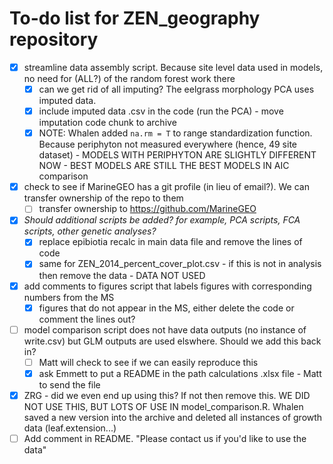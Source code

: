 # To-do list for ZEN_geography repository

- [X] streamline data assembly script. Because site level data used in models, no need for (ALL?) of the random forest work there
	- [X] can we get rid of all imputing? The eelgrass morphology PCA uses imputed data. 
	- [X] include imputed data .csv in the code (run the PCA) - move imputation code chunk to archive
	- [X] NOTE: Whalen added `na.rm = T` to range standardization function. Because periphyton not measured everywhere (hence, 49 site dataset) - MODELS WITH PERIPHYTON ARE SLIGHTLY DIFFERENT NOW - BEST MODELS ARE STILL THE BEST MODELS IN AIC comparison
- [X] check to see if MarineGEO has a git profile (in lieu of email?). We can transfer ownership of the repo to them
	- [ ] transfer ownership to https://github.com/MarineGEO
- [X] *Should additional scripts be added? for example, PCA scripts, FCA scripts, other genetic analyses?*
	- [X] replace epibiotia recalc in main data file and remove the lines of code
	- [X] same for ZEN_2014_percent_cover_plot.csv - if this is not in analysis then remove the data - DATA NOT USED
- [X] add comments to figures script that labels figures with corresponding numbers from the MS
	- [X] figures that do not appear in the MS, either delete the code or comment the lines out?
- [ ] model comparison script does not have data outputs (no instance of write.csv) but GLM outputs are used elswhere. Should we add this back in?
	- [ ] Matt will check to see if we can easily reproduce this
	- [X] ask Emmett to put a README in the path calculations .xlsx file - Matt to send the file 
- [X] ZRG - did we even end up using this? If not then remove this. WE DID NOT USE THIS, BUT LOTS OF USE IN model_comparison.R. Whalen saved a new version into the archive and deleted all instances of growth data (leaf.extension...)
- [ ] Add comment in README. "Please contact us if you'd like to use the data"

